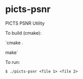 # picts-psnr
PICTS PSNR Utility

To build (cmake):

`cmake .

make`

To run:

`$ ./picts-psnr <file 1> <file 2>`
